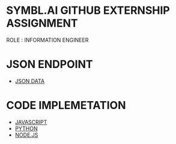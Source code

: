 # SYMBL.AI GITHUB EXTERNSHIP ASSIGNMENT

ROLE : INFORMATION ENGINEER

# JSON ENDPOINT 
- [JSON DATA](./db.json)

# CODE IMPLEMETATION 
- [JAVASCRIPT](./javascript/api.mjs)
- [PYTHON](./python/api.py)
- [NODE.JS](./nodejs/apis.js)
